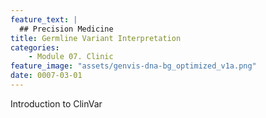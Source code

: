 ```yaml
---
feature_text: |
  ## Precision Medicine
title: Germline Variant Interpretation
categories:
    - Module 07. Clinic
feature_image: "assets/genvis-dna-bg_optimized_v1a.png"
date: 0007-03-01
---
```


Introduction to ClinVar


